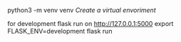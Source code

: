 python3 -m venv venv  *Create a virtual envoriment*

for development flask run on <http://127.0.0.1:5000>
export FLASK_ENV=development
flask run

